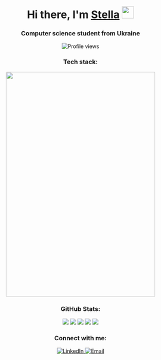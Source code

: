 <h1 align="center">Hi there, I'm <a href="https://github.com/P1ik0" target="_blank">Stella</a> 
<img src="https://github.com/blackcater/blackcater/raw/main/images/Hi.gif" height="32"/></h1>

<h3 align="center">Computer science student from Ukraine</h3>

<p align="center">
  <img src="https://komarev.com/ghpvc/?username=P1ik0&style=for-the-badge&color=blue" alt="Profile views" />
</p>

<h3 align="center">Tech stack:</h3>
<p align="center">
  <a href="https://skillicons.dev">
    <img src="https://skillicons.dev/icons?i=java,docker,cpp,postgres,spring&perline=5" style="width: 400px; height: 600;" />
  </a>
</p>

<h3 align="center">GitHub Stats:</h3>
<p align="center">
  <img src="http://github-profile-summary-cards.vercel.app/api/cards/profile-details?username=P1ik0&theme=omni" />
  <img src="http://github-profile-summary-cards.vercel.app/api/cards/repos-per-language?username=P1ik0&theme=omni" />
  <img src="http://github-profile-summary-cards.vercel.app/api/cards/most-commit-language?username=P1ik0&theme=omni" />
  <img src="http://github-profile-summary-cards.vercel.app/api/cards/stats?username=P1ik0&theme=omni" />
  <img src="http://github-profile-summary-cards.vercel.app/api/cards/productive-time?username=P1ik0&theme=omni&utcOffset=8" />
  </a>
</p>

<h3 align="center">Connect with me:</h3>
<p align="center">
  <a href="https://www.linkedin.com/in/stella-demchenko-218247301/" target="_blank">
    <img src="https://img.shields.io/badge/LinkedIn-Stella%20Demchenko-blue?style=for-the-badge&logo=linkedin" alt="LinkedIn" />
  </a>
  <a href="mailto:stellademchenko@gmail.com">
    <img src="https://img.shields.io/badge/Email-stellademchenko@gmail.com-red?style=for-the-badge&logo=gmail" alt="Email" />
  </a>
</p>
